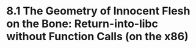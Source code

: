 # 8.1 The Geometry of Innocent Flesh on the Bone: Return-into-libc without Function Calls (on the x86)
